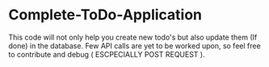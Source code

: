 # Complete-ToDo-Application
This code will not only help you create new todo's but also update them (If done) in the database. Few API calls are yet to be worked upon, so feel free to contribute and debug ( ESCPECIALLY POST REQUEST ).
